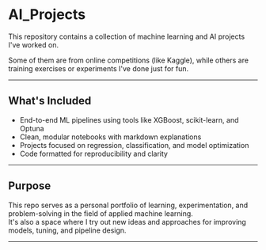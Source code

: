 # AI_Projects
This repository contains a collection of machine learning and AI projects I've worked on.

Some of them are from online competitions (like Kaggle), while others are training exercises or experiments I've done just for fun.

---

## What's Included

- End-to-end ML pipelines using tools like XGBoost, scikit-learn, and Optuna
- Clean, modular notebooks with markdown explanations
- Projects focused on regression, classification, and model optimization
- Code formatted for reproducibility and clarity

---

## Purpose

This repo serves as a personal portfolio of learning, experimentation, and problem-solving in the field of applied machine learning.  
It's also a space where I try out new ideas and approaches for improving models, tuning, and pipeline design.

---
